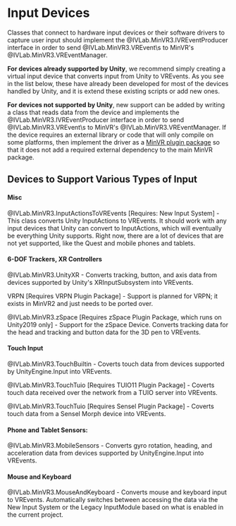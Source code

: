 # Input Devices

Classes that connect to hardware input devices or their software drivers to capture user input should implement the @IVLab.MinVR3.IVREventProducer interface in order to send @IVLab.MinVR3.VREvent\s to MinVR's @IVLab.MinVR3.VREventManager.

**For devices already supported by Unity**, we recommend simply creating a virtual input device that converts input from Unity to VREvents.  As you see in the list below, these have already been developed for most of the devices handled by Unity, and it is extend these existing scripts or add new ones.

**For devices not supported by Unity**, new support can be added by writing a class that reads data from the device and implements the @IVLab.MinVR3.IVREventProducer interface in order to send @IVLab.MinVR3.VREvent\s to MinVR's @IVLab.MinVR3.VREventManager.  If the device requires an external library or code that will only compile on some platforms, then implement the driver as a [MinVR plugin package](03-plugin-packages.md) so that it does not add a required external dependency to the main MinVR package.


## Devices to Support Various Types of Input

#### Misc
@IVLab.MinVR3.InputActionsToVREvents [Requires: New Input System] - This class converts Unity InputActions to VREvents.  It should work with any input devices that Unity can convert to InputActions, which will eventually be everything Unity supports.  Right now, there are a lot of devices that are not yet supported, like the Quest and mobile phones and tablets.


#### 6-DOF Trackers, XR Controllers
@IVLab.MinVR3.UnityXR - Converts tracking, button, and axis data from devices supported by Unity's XRInputSubsystem into VREvents.

VRPN [Requires VRPN Plugin Package] - Support is planned for VRPN; it exists in MinVR2 and just needs to be ported over.

@IVLab.MinVR3.zSpace [Requires zSpace Plugin Package, which runs on Unity2019 only] - Support for the zSpace Device.  Converts tracking data for the head and tracking and button data for the 3D pen to VREvents.


#### Touch Input
@IVLab.MinVR3.TouchBuiltin - Coverts touch data from devices supported by UnityEngine.Input into VREvents.

@IVLab.MinVR3.TouchTuio [Requires TUIO11 Plugin Package] - Coverts touch data received over the network from a TUIO server into VREvents.

@IVLab.MinVR3.TouchTuio [Requires Sensel Plugin Package] - Coverts touch data from a Sensel Morph device into VREvents.


#### Phone and Tablet Sensors:
@IVLab.MinVR3.MobileSensors - Converts gyro rotation, heading, and acceleration data from devices supported by UnityEngine.Input into VREvents.


#### Mouse and Keyboard
@IVLab.MinVR3.MouseAndKeyboard - Converts mouse and keyboard input to VREvents.  Automatically switches between accessing the data via the New Input System or the Legacy InputModule based on what is enabled in the current project.
